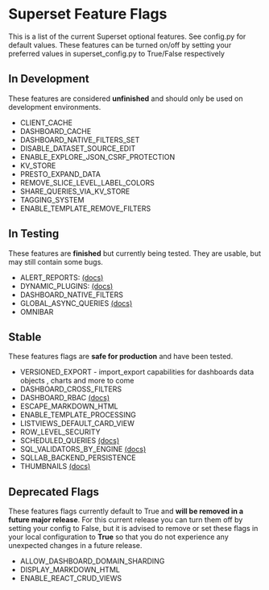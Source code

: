 <!--
Licensed to the Apache Software Foundation (ASF) under one
or more contributor license agreements.  See the NOTICE file
distributed with this work for additional information
regarding copyright ownership.  The ASF licenses this file
to you under the Apache License, Version 2.0 (the
"License"); you may not use this file except in compliance
with the License.  You may obtain a copy of the License at

  http://www.apache.org/licenses/LICENSE-2.0

Unless required by applicable law or agreed to in writing,
software distributed under the License is distributed on an
"AS IS" BASIS, WITHOUT WARRANTIES OR CONDITIONS OF ANY
KIND, either express or implied.  See the License for the
specific language governing permissions and limitations
under the License.
-->
# Superset Feature Flags
This is a list of the current Superset optional features. See config.py for default values. These features can be turned on/off by setting your preferred values in superset_config.py to True/False respectively

## In Development
These features are considered **unfinished** and should only be used on development environments.

- CLIENT_CACHE
- DASHBOARD_CACHE
- DASHBOARD_NATIVE_FILTERS_SET
- DISABLE_DATASET_SOURCE_EDIT
- ENABLE_EXPLORE_JSON_CSRF_PROTECTION
- KV_STORE
- PRESTO_EXPAND_DATA
- REMOVE_SLICE_LEVEL_LABEL_COLORS
- SHARE_QUERIES_VIA_KV_STORE
- TAGGING_SYSTEM
- ENABLE_TEMPLATE_REMOVE_FILTERS

## In Testing
These features are **finished** but currently being tested. They are usable, but may still contain some bugs.

- ALERT_REPORTS: [(docs)](https://superset.apache.org/docs/installation/alerts-reports)
- DYNAMIC_PLUGINS: [(docs)](https://superset.apache.org/docs/installation/running-on-kubernetes)
- DASHBOARD_NATIVE_FILTERS
- GLOBAL_ASYNC_QUERIES [(docs)](https://github.com/apache/superset/blob/master/CONTRIBUTING.md#async-chart-queries)
- OMNIBAR

## Stable
These features flags are **safe for production** and have been tested.
- VERSIONED_EXPORT - import_export capabilities for dashboards data objects , charts and more to come
- DASHBOARD_CROSS_FILTERS
- DASHBOARD_RBAC [(docs)](https://superset.apache.org/docs/creating-charts-dashboards/first-dashboard#manage-access-to-dashboards)
- ESCAPE_MARKDOWN_HTML
- ENABLE_TEMPLATE_PROCESSING
- LISTVIEWS_DEFAULT_CARD_VIEW
- ROW_LEVEL_SECURITY
- SCHEDULED_QUERIES [(docs)](https://superset.apache.org/docs/installation/alerts-reports)
- SQL_VALIDATORS_BY_ENGINE [(docs)](https://superset.apache.org/docs/installation/sql-templating)
- SQLLAB_BACKEND_PERSISTENCE
- THUMBNAILS [(docs)](https://superset.apache.org/docs/installation/cache)

## Deprecated Flags
These features flags currently default to True and **will be removed in a future major release**. For this current release you can turn them off by setting your config to False, but it is advised to remove or set these flags in your local configuration to **True** so that you do not experience any unexpected changes in a future release.

- ALLOW_DASHBOARD_DOMAIN_SHARDING
- DISPLAY_MARKDOWN_HTML
- ENABLE_REACT_CRUD_VIEWS
